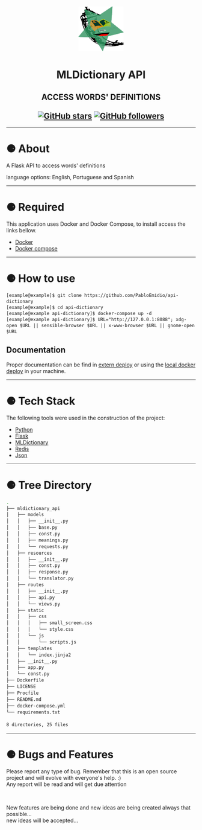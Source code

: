 <h1 align="center">
  <img alt="icon" src="./.images/logo.png">
</h1>
<h1 align="center">MLDictionary API</h1>
<h2 align="center" >
ACCESS WORDS' DEFINITIONS<br><br>
    <a href="https://github.com/PabloEmidio/api-dictionary/stargazers"><img alt="GitHub stars" src="https://img.shields.io/github/stars/PabloEmidio/api-dictionary?style=social"></a>
    <a href="https://github.com/PabloEmidio"><img alt="GitHub followers" src="https://img.shields.io/github/followers/PabloEmidio?label=Follow%20me&style=social"></a>
</h2>

---

# ⚈ About
A Flask API to access words' definitions

language options: English, Portuguese and Spanish

---

# ⚈ Required
This application uses Docker and Docker Compose, to install access the links bellow.

- [Docker](https://docs.docker.com/get-docker/)
- [Docker compose](https://docs.docker.com/compose/install/)

---

# ⚈ How to use

  ``` 
  [example@example]$ git clone https://github.com/PabloEmidio/api-dictionary
  [example@example]$ cd api-dictionary
  [example@example api-dictionary]$ docker-compose up -d
  [example@example api-dictionary]$ URL="http://127.0.0.1:8088"; xdg-open $URL || sensible-browser $URL || x-www-browser $URL || gnome-open $URL
  ```

## Documentation

Proper documentation can be find in [extern deploy](https://mldictionaryapi.herokuapp.com/) or using the [local docker deploy](http://127.0.0.1:8088/) in your machine.

---

# ⚈ Tech Stack

The following tools were used in the construction of the project:

- [Python](https://www.python.org/)
- [Flask](https://flask.palletsprojects.com/en/2.0.x/tutorial/)
- [MLDictionary](https://pypi.org/project/mldictionary/)
- [Redis](https://redis.com/)
- [Json](https://www.json.org/json-en.html)

---

# ⚈ Tree Directory

``` bash
.
├── mldictionary_api
│   ├── models
│   │   ├── __init__.py
│   │   ├── base.py
│   │   ├── const.py
│   │   ├── meanings.py
│   │   └── requests.py
│   ├── resources
│   │   ├── __init__.py
│   │   ├── const.py
│   │   ├── response.py
│   │   └── translator.py
│   ├── routes
│   │   ├── __init__.py
│   │   ├── api.py
│   │   └── views.py
│   ├── static
│   │   ├── css
│   │   │   ├── small_screen.css
│   │   │   └── style.css
│   │   └── js
│   │       └── scripts.js
│   ├── templates
│   │   └── index.jinja2
│   ├── __init__.py
│   ├── app.py
│   └── const.py
├── Dockerfile
├── LICENSE
├── Procfile
├── README.md
├── docker-compose.yml
└── requirements.txt

8 directories, 25 files

```

---

# ⚈ Bugs and Features
<p>
Please report any type of bug. Remember that this is an open source project and will evolve with everyone's help. :)<br>
Any report will be read and will get due attention
</p><br>
<p>
New features are being done and new ideas are being created always that possible...<br>
new ideas will be accepted...
</p>

